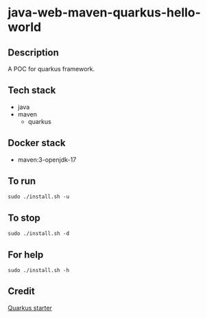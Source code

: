 # java-web-maven-quarkus-hello-world

## Description
A POC for quarkus framework.

## Tech stack
- java
- maven
  - quarkus

## Docker stack
- maven:3-openjdk-17

## To run
`sudo ./install.sh -u`

## To stop
`sudo ./install.sh -d`

## For help
`sudo ./install.sh -h`

## Credit
[Quarkus starter](https://code.quarkus.io)
